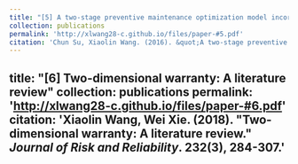 ```yaml
---
title: "[5] A two-stage preventive maintenance optimization model incorporating two-dimensional extended warranty"
collection: publications
permalink: 'http://xlwang28-c.github.io/files/paper-#5.pdf'
citation: 'Chun Su, Xiaolin Wang. (2016). &quot;A two-stage preventive maintenance optimization model incorporating two-dimensional extended warranty.&quot; <i>Reliability Engineering & System Safety</i>. 155, 169-178.'
---
```

title: "[6] Two-dimensional warranty: A literature review"
collection: publications
permalink: 'http://xlwang28-c.github.io/files/paper-#6.pdf'
citation: 'Xiaolin Wang, Wei Xie. (2018). &quot;Two-dimensional warranty: A literature review.&quot; <i>Journal of Risk and Reliability</i>. 232(3), 284-307.'
---
